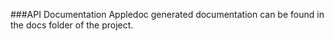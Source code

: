 ###API Documentation
Appledoc generated documentation can be found in the docs folder of the project.